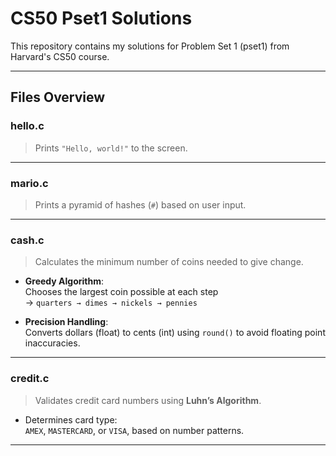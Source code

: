 # CS50 Pset1 Solutions

This repository contains my solutions for Problem Set 1 (pset1) from Harvard's CS50 course.

---

## Files Overview

### hello.c
> Prints `"Hello, world!"` to the screen.  

---

### mario.c
> Prints a pyramid of hashes (`#`) based on user input.  

---

### cash.c
> Calculates the minimum number of coins needed to give change.

- **Greedy Algorithm**:  
  Chooses the largest coin possible at each step  
  → `quarters → dimes → nickels → pennies`

- **Precision Handling**:  
  Converts dollars (float) to cents (int) using `round()` to avoid floating point inaccuracies.

---

### credit.c
> Validates credit card numbers using **Luhn’s Algorithm**.

- Determines card type:  
  `AMEX`, `MASTERCARD`, or `VISA`, based on number patterns.

---
